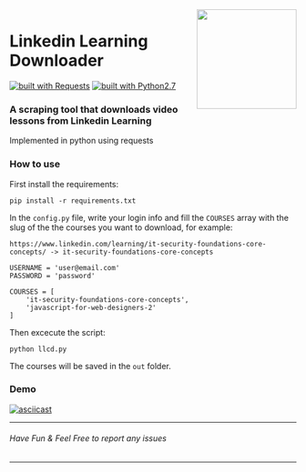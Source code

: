 <img src="https://i.imgur.com/TkbiSQY.png" width="175" align="right">

# Linkedin Learning Downloader
[![built with Requests](https://img.shields.io/badge/built%20with-Requests-yellow.svg?style=flat-square)](http://docs.python-requests.org)
[![built with Python2.7](https://img.shields.io/badge/built%20with-Python2.7-red.svg?style=flat-square)](https://www.python.org/)

### A scraping tool that downloads video lessons from Linkedin Learning
Implemented in python using requests

### How to use
First install the requirements:
```
pip install -r requirements.txt
```
In the `config.py` file, write your login info and fill the `COURSES` array with the slug of the the courses you want to download, for example:

`https://www.linkedin.com/learning/it-security-foundations-core-concepts/ -> it-security-foundations-core-concepts`

```
USERNAME = 'user@email.com'
PASSWORD = 'password'

COURSES = [
    'it-security-foundations-core-concepts',
    'javascript-for-web-designers-2'
]
```
Then excecute the script:
```
python llcd.py
```
The courses will be saved in the `out` folder.

### Demo
[![asciicast](https://asciinema.org/a/143894.png)](https://asciinema.org/a/143894)

---
###### Have Fun & Feel Free to report any issues
---